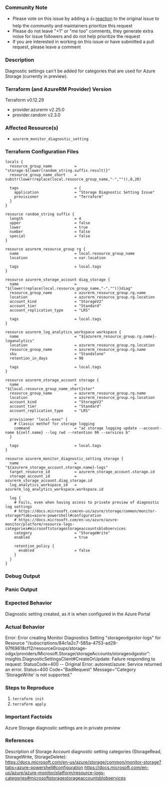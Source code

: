 <!---
Please note the following potential times when an issue might be in Terraform core:

* [Configuration Language](https://www.terraform.io/docs/configuration/index.html) or resource ordering issues
* [State](https://www.terraform.io/docs/state/index.html) and [State Backend](https://www.terraform.io/docs/backends/index.html) issues
* [Provisioner](https://www.terraform.io/docs/provisioners/index.html) issues
* [Registry](https://registry.terraform.io/) issues
* Spans resources across multiple providers

If you are running into one of these scenarios, we recommend opening an issue in the [Terraform core repository](https://github.com/hashicorp/terraform/) instead.
--->

<!--- Please keep this note for the community --->

### Community Note

* Please vote on this issue by adding a 👍 [reaction](https://blog.github.com/2016-03-10-add-reactions-to-pull-requests-issues-and-comments/) to the original issue to help the community and maintainers prioritize this request
* Please do not leave "+1" or "me too" comments, they generate extra noise for issue followers and do not help prioritize the request
* If you are interested in working on this issue or have submitted a pull request, please leave a comment

<!--- Thank you for keeping this note for the community --->

### Description
Diagnostic settings can't be added for categories that are used for Azure Storage (currently in preview).

### Terraform (and AzureRM Provider) Version

<!--- Please run `terraform -v` to show the Terraform core version and provider version(s). If you are not running the latest version of Terraform or the provider, please upgrade because your issue may have already been fixed. [Terraform documentation on provider versioning](https://www.terraform.io/docs/configuration/providers.html#provider-versions). --->
Terraform v0.12.29
+ provider.azurerm v2.25.0
+ provider.random v2.3.0

### Affected Resource(s)

<!--- Please list the affected resources and data sources. --->

* `azurerm_monitor_diagnostic_setting`

### Terraform Configuration Files

<!--- Information about code formatting: https://help.github.com/articles/basic-writing-and-formatting-syntax/#quoting-code --->

```hcl
locals {
  resource_group_name          = "storage-${lower(random_string.suffix.result)}"
  resource_group_name_short    = substr(lower(replace(local.resource_group_name,"-","")),0,20)

  tags                         = {
    application                = "Storage Diagnostic Setting Issue"
    provisioner                = "Terraform"
  }
}

resource random_string suffix {
  length                       = 4
  upper                        = false
  lower                        = true
  number                       = false
  special                      = false
}

resource azurerm_resource_group rg {
  name                         = local.resource_group_name
  location                     = var.location

  tags                         = local.tags
}

resource azurerm_storage_account diag_storage {
  name                         = "${lower(replace(local.resource_group_name,"-",""))}diag"
  resource_group_name          = azurerm_resource_group.rg.name
  location                     = azurerm_resource_group.rg.location
  account_kind                 = "StorageV2"
  account_tier                 = "Standard"
  account_replication_type     = "LRS"

  tags                         = local.tags
}

resource azurerm_log_analytics_workspace workspace {
  name                         = "${azurerm_resource_group.rg.name}-loganalytics"
  location                     = azurerm_resource_group.rg.location
  resource_group_name          = azurerm_resource_group.rg.name
  sku                          = "Standalone"
  retention_in_days            = 90 

  tags                         = local.tags
}

resource azurerm_storage_account storage {
  name                         = "${local.resource_group_name_short}stor"
  resource_group_name          = azurerm_resource_group.rg.name
  location                     = azurerm_resource_group.rg.location
  account_kind                 = "StorageV2"
  account_tier                 = "Standard"
  account_replication_type     = "LRS"

  provisioner "local-exec" {
    # Classic methof for storage logging
    command                    = "az storage logging update --account-name ${self.name} --log rwd --retention 90 --services b"
  }

  tags                         = local.tags
}

resource azurerm_monitor_diagnostic_setting storage {
  name                         = "${azurerm_storage_account.storage.name}-logs"
  target_resource_id           = azurerm_storage_account.storage.id
  storage_account_id           = azurerm_storage_account.diag_storage.id
  log_analytics_workspace_id   = azurerm_log_analytics_workspace.workspace.id

  log {
    # Fails, even when having access to private preview of diagnostic log settings
    # https://docs.microsoft.com/en-us/azure/storage/common/monitor-storage?tabs=azure-powershell#configuration
    # https://docs.microsoft.com/en-us/azure/azure-monitor/platform/resource-logs-categories#microsoftstoragestorageaccountsblobservices
    category                   = "StorageWrite"
    enabled                    = true

    retention_policy {
      enabled                  = false
    }
  }
}
```

### Debug Output

<!---
Please provide a link to a GitHub Gist containing the complete debug output. Please do NOT paste the debug output in the issue; just paste a link to the Gist.

To obtain the debug output, see the [Terraform documentation on debugging](https://www.terraform.io/docs/internals/debugging.html).
--->

### Panic Output

<!--- If Terraform produced a panic, please provide a link to a GitHub Gist containing the output of the `crash.log`. --->

### Expected Behavior

<!--- What should have happened? --->
Diagnostic setting created, as it is when configured in the Azure Portal

### Actual Behavior

<!--- What actually happened? --->
Error: Error creating Monitor Diagnostics Setting "storageodgxstor-logs" for Resource "/subscriptions/84c1a2c7-585a-4753-ad28-97f69618cf12/resourceGroups/storage-odgx/providers/Microsoft.Storage/storageAccounts/storageodgxstor": insights.DiagnosticSettingsClient#CreateOrUpdate: Failure responding to request: StatusCode=400 -- Original Error: autorest/azure: Service returned an error. Status=400 Code="BadRequest" Message="Category 'StorageWrite' is not supported."
### Steps to Reproduce

<!--- Please list the steps required to reproduce the issue. --->

1. `terraform init`
1. `terraform apply`

### Important Factoids

<!--- Are there anything atypical about your accounts that we should know? For example: Running in a Azure China/Germany/Government? --->
Azure Storage diagnostic settings are in private preview

### References
Description of Storage Account diagnostic setting categories (StorageRead, StorageWrite, StorageDelete):    
https://docs.microsoft.com/en-us/azure/storage/common/monitor-storage?tabs=azure-powershell#configuration
https://docs.microsoft.com/en-us/azure/azure-monitor/platform/resource-logs-categories#microsoftstoragestorageaccountsblobservices
<!---
Information about referencing Github Issues: https://help.github.com/articles/basic-writing-and-formatting-syntax/#referencing-issues-and-pull-requests

Are there any other GitHub issues (open or closed) or pull requests that should be linked here? Such as vendor documentation?
--->

<!---
* #0000
--->